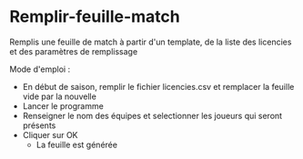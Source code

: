 # Remplir-feuille-match
Remplis une feuille de match à partir d'un template, de la liste des licencies et des paramètres de remplissage

Mode d'emploi : 
* En début de saison, remplir le fichier licencies.csv et remplacer la feuille vide par la nouvelle
* Lancer le programme
* Renseigner le nom des équipes et selectionner les joueurs qui seront présents
* Cliquer sur OK
    * La feuille est générée 
